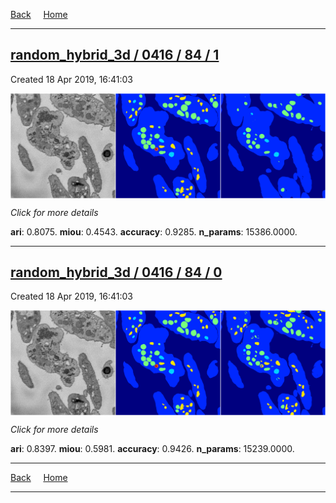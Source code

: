 
[Back](..)&nbsp;&nbsp;&nbsp;&nbsp;&nbsp;[Home](https://leapmanlab.github.io/snapshots)

---

<div class="summary"><a href="1"><h2>random_hybrid_3d / 0416 / 84 / 1</h2></a><p>Created 18 Apr 2019, 16:41:03
</p><a href="1"><img src="1/media/summary.png" align="center"></a><p>
<i>Click for more details</i>
</p></div>

**ari**: 0.8075. **miou**: 0.4543. **accuracy**: 0.9285. **n_params**: 15386.0000. 

---

<div class="summary"><a href="0"><h2>random_hybrid_3d / 0416 / 84 / 0</h2></a><p>Created 18 Apr 2019, 16:41:03
</p><a href="0"><img src="0/media/summary.png" align="center"></a><p>
<i>Click for more details</i>
</p></div>

**ari**: 0.8397. **miou**: 0.5981. **accuracy**: 0.9426. **n_params**: 15239.0000. 

---

[Back](..)&nbsp;&nbsp;&nbsp;&nbsp;&nbsp;[Home](https://leapmanlab.github.io/snapshots)

---